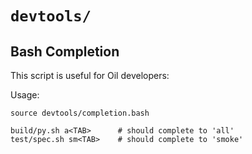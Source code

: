 `devtools/`
==========

## Bash Completion

This script is useful for Oil developers:

Usage:

    source devtools/completion.bash

    build/py.sh a<TAB>      # should complete to 'all'
    test/spec.sh sm<TAB>    # should complete to 'smoke'
